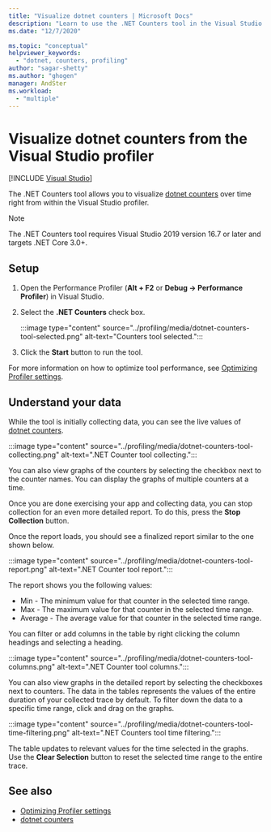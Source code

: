 ```yaml
---
title: "Visualize dotnet counters | Microsoft Docs"
description: "Learn to use the .NET Counters tool in the Visual Studio Performance Profiler."
ms.date: "12/7/2020"

ms.topic: "conceptual"
helpviewer_keywords:
  - "dotnet, counters, profiling"
author: "sagar-shetty"
ms.author: "ghogen"
manager: AndSter
ms.workload:
  - "multiple"
---
```

# Visualize dotnet counters from the Visual Studio profiler

 [!INCLUDE [Visual Studio](~/includes/applies-to-version/vs-windows-only.md)]


The .NET Counters tool allows you to visualize [dotnet counters](/dotnet/core/diagnostics/dotnet-counters) over time right from within the Visual Studio profiler.


> [!NOTE]
> The .NET Counters tool requires Visual Studio 2019 version 16.7 or later and targets .NET Core 3.0+.

## Setup

1. Open the Performance Profiler (**Alt + F2** or **Debug -> Performance Profiler**) in Visual Studio.

2. Select the **.NET Counters** check box.

   :::image type="content" source="../profiling/media/dotnet-counters-tool-selected.png" alt-text="Counters tool selected.":::

3. Click the **Start** button to run the tool.

For more information on how to optimize tool performance, see [Optimizing Profiler settings](../profiling/optimize-profiler-settings.md).


## Understand your data

While the tool is initially collecting data, you can see the live values of [dotnet counters](/dotnet/core/diagnostics/dotnet-counters).

:::image type="content" source="../profiling/media/dotnet-counters-tool-collecting.png" alt-text=".NET Counter tool collecting.":::

You can also view graphs of the counters by selecting the checkbox next to the counter names. You can display the graphs of multiple counters at a time.


Once you are done exercising your app and collecting data, you can stop collection for an even more detailed report. To do this, press the **Stop Collection** button.


Once the report loads, you should see a finalized report similar to the one shown below.

:::image type="content" source="../profiling/media/dotnet-counters-tool-report.png" alt-text=".NET Counter tool report.":::

The report shows you the following values:

- Min - The minimum value for that counter in the selected time range.
- Max - The maximum value for that counter in the selected time range.
- Average - The average value for that counter in the selected time range.

You can filter or add columns in the table by right clicking the column headings and selecting a heading.

:::image type="content" source="../profiling/media/dotnet-counters-tool-columns.png" alt-text=".NET Counter tool columns.":::

You can also view graphs in the detailed report by selecting the checkboxes next to counters. The data in the tables represents the values of the entire duration of your collected trace by default. To filter down the data to a specific time range, click and drag on the graphs.

:::image type="content" source="../profiling/media/dotnet-counters-tool-time-filtering.png" alt-text=".NET Counters tool time filtering.":::

The table updates to relevant values for the time selected in the graphs. Use the **Clear Selection** button to reset the selected time range to the entire trace.


## See also

- [Optimizing Profiler settings](../profiling/optimize-profiler-settings.md)
- [dotnet counters](/dotnet/core/diagnostics/dotnet-counters)
